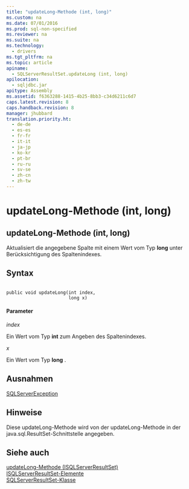 ```yaml
---
title: "updateLong-Methode (int, long)"
ms.custom: na
ms.date: 07/01/2016
ms.prod: sql-non-specified
ms.reviewer: na
ms.suite: na
ms.technology: 
  - drivers
ms.tgt_pltfrm: na
ms.topic: article
apiname: 
  - SQLServerResultSet.updateLong (int, long)
apilocation: 
  - sqljdbc.jar
apitype: Assembly
ms.assetid: f6363288-1415-4b25-8bb3-c34d6211c6d7
caps.latest.revision: 8
caps.handback.revision: 8
manager: jhubbard
translation.priority.ht: 
  - de-de
  - es-es
  - fr-fr
  - it-it
  - ja-jp
  - ko-kr
  - pt-br
  - ru-ru
  - sv-se
  - zh-cn
  - zh-tw
---
```

# updateLong-Methode (int, long)
    
## updateLong\-Methode \(int, long\)  
 Aktualisiert die angegebene Spalte mit einem Wert vom Typ **long** unter Berücksichtigung des Spaltenindexes.  
  
## Syntax  
  
```  
  
public void updateLong(int index,  
                       long x)  
```  
  
#### Parameter  
 *index*  
  
 Ein Wert vom Typ **int** zum Angeben des Spaltenindexes.  
  
 *x*  
  
 Ein Wert vom Typ **long** .  
  
## Ausnahmen  
 [SQLServerException](../content/SQLServerException-Class.md)  
  
## Hinweise  
 Diese updateLong\-Methode wird von der updateLong\-Methode in der java.sql.ResultSet\-Schnittstelle angegeben.  
  
## Siehe auch  
 [updateLong-Methode &#40;ISQLServerResultSet&#41;](../content/updateLong-Method--SQLServerResultSet-.md)   
 [ISQLServerResultSet-Elemente](../content/SQLServerResultSet-Members.md)   
 [SQLServerResultSet-Klasse](../content/SQLServerResultSet-Class.md)  
  
  